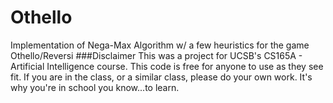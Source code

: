 # Othello
Implementation of Nega-Max Algorithm w/ a few heuristics for the game Othello/Reversi
###Disclaimer
This was a project for UCSB's CS165A - Artificial Intelligence course. This code is free for anyone to use as they see fit.
If you are in the class, or a similar class, please do your own work. It's why you're in school you know...to learn.
